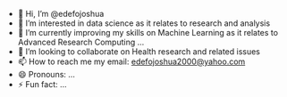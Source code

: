 - 👋 Hi, I’m @edefojoshua
- 👀 I’m interested in data science as it relates to research and analysis
- 🌱 I’m currently improving my skills on Machine Learning as it relates to Advanced Research Computing ...
- 💞️ I’m looking to collaborate on Health research and related issues
- 📫 How to reach me my email: edefojoshua2000@yahoo.com
- 😄 Pronouns: ...
- ⚡ Fun fact: ...

<!---
edefojoshua/edefojoshua is a ✨ special ✨ repository because its `README.md` (this file) appears on your GitHub profile.
You can click the Preview link to take a look at your changes.
--->
